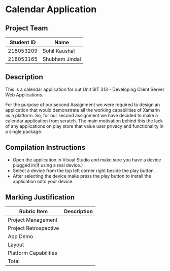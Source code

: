 # Calendar Application

## Project Team

| Student ID | Name           |
|------------|----------------|
| 218053209  | Sohil Kaushal  |
| 218053165  | Shubham Jindal |

## Description

This is a calendar application for out Unit SIT 313 - Developing Client Server Web Applications.

For the purpose of our second Assignment we were required to design an application that would demonstrate all the working capabilities of Xamarin as a platform. So, for our second assignment we have decided to make a calendar application from scratch. The main motivation behind this the lack of any applications on play store that value user privacy and functionality in a single package.

## Compilation Instructions

- Open the application in Visual Studio and make sure you have a device plugged in(if using a real device.)
- Select a device from the top left corner right beside the play button.
- After selecting the device make press the play button to install the application onto your device. 

## Marking Justification

| Rubric Item         | Description    |
|---------------------|----------------|
|Project Management   | 		       |
|Project Retrospective|                |
|App Demo             |                |
|Layout               |                |
|Platform Capabilities|                |
|Total                |                |



